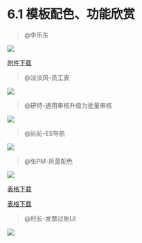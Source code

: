 # 6.1 模板配色、功能欣赏

> @李乐东

![](./4001-1.png)

[附件下载](./4001-1.xls )


> @淡淡风-员工表
  
![](./6.1.1.jpg)

> @研特-通用审核升级为批量审核
  
![](./6.1.2.png)

> @訫訫-ES导航
  
![](./6.1.3.jpg)

> @张PM-灰蓝配色
  
![](./6.1.4.jpg)
  
<a href="./6.1.5.xls" download> 表格下载</a>

[表格下载](/6.1.5.xls)
	
> @村长-发票过账UI

![](./6.1.5.gif)
